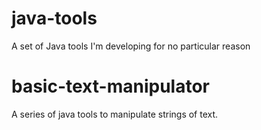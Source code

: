 # java-tools
A set of Java tools I'm developing for no particular reason
# basic-text-manipulator
A series of java tools to manipulate strings of text.
